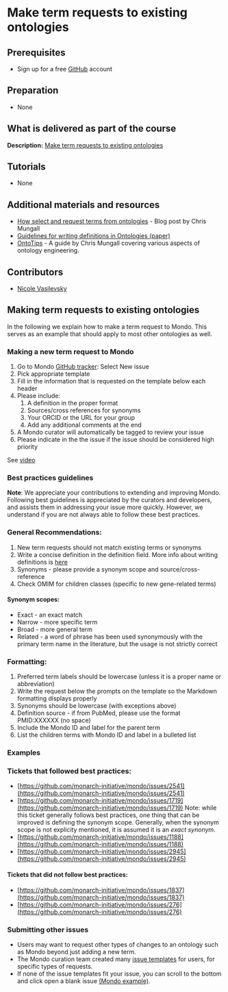 # Make term requests to existing ontologies

## Prerequisites
- Sign up for a free [GitHub](https://github.com/join) account

## Preparation
- None

## What is delivered as part of the course

**Description:** [Make term requests to existing ontologies](#request)

## Tutorials
- None

## Additional materials and resources
- [How select and request terms from ontologies](https://douroucouli.wordpress.com/2021/07/03/how-select-and-request-terms-from-ontologies/) - Blog post by Chris Mungall
- [Guidelines for writing definitions in Ontologies (paper)](https://philpapers.org/archive/SEPGFW.pdf)
- [OntoTips](https://douroucouli.wordpress.com/category/tutorials/) - A guide by Chris Mungall covering various aspects of ontology engineering.

## Contributors
- [Nicole Vasilevsky](https://orcid.org/0000-0001-5208-3432)

<a name="request"></a> 
## Making term requests to existing ontologies

In the following we explain how to make a term request to Mondo. This serves as an example that should apply to most other ontologies as well.

### Making a new term request to Mondo

1. Go to Mondo [GitHub tracker](https://github.com/monarch-initiative/mondo/issues): Select New issue
1. Pick appropriate template
1. Fill in the information that is requested on the template below each header
1. Please include:
	1. A definition in the proper format
	1. Sources/cross references for synonyms
	1. Your ORCID or the URL for your group
	1. Add any additional comments at the end
1. A Mondo curator will automatically be tagged to review your issue
1. Please indicate in the the issue if the issue should be considered high priority

See [video](https://drive.google.com/file/d/14g9y1nmCmRTkPB1fa6y_jIW3lHyFV4-g/view?resourcekey)

### Best practices guidelines

**Note**: We appreciate your contributions to extending and improving Mondo. Following best guidelines is appreciated by the curators and developers, and assists them in addressing your issue more quickly. However, we understand if you are not always able to follow these best practices.

### General Recommendations:
1. New term requests should not match existing terms or synonyms
1. Write a concise definition in the definition field. More info about writing definitions is [here](https://douroucouli.wordpress.com/2019/07/08/ontotip-write-simple-concise-clear-operational-textual-definitions/)
1. Synonyms - please provide a synonym scope and source/cross-reference
1. Check OMIM for children classes (specific to new gene-related terms)

#### Synonym scopes:
- Exact - an exact match
- Narrow - more specific term
- Broad - more general term
- Related - a word of phrase has been used synonymously with the primary term name in the literature, but the usage is not strictly correct 

### Formatting:
1. Preferred term labels should be lowercase (unless it is a proper name or abbreviation)
1. Write the request below the prompts on the template so the Markdown formatting displays properly
1. Synonyms should be lowercase (with exceptions above)
1. Definition source - if from PubMed, please use the format PMID:XXXXXX (no space)
1. Include the Mondo ID and label for the parent term
1. List the children terms with Mondo ID and label in a bulleted list

### Examples

### Tickets that followed best practices:
- [https://github.com/monarch-initiative/mondo/issues/2541](https://github.com/monarch-initiative/mondo/issues/2541)
- [https://github.com/monarch-initiative/mondo/issues/1719](https://github.com/monarch-initiative/mondo/issues/1719)
Note: while this ticket generally follows best practices, one thing that can be improved is defining the synonym scope. Generally, when the synonym scope is not explicity mentioned, it is assumed it is an _exact synonym_.
- [https://github.com/monarch-initiative/mondo/issues/1188](https://github.com/monarch-initiative/mondo/issues/1188)
- [https://github.com/monarch-initiative/mondo/issues/2945](https://github.com/monarch-initiative/mondo/issues/2945)

#### Tickets that did not follow best practices:
- [https://github.com/monarch-initiative/mondo/issues/1837](https://github.com/monarch-initiative/mondo/issues/1837)
- [https://github.com/monarch-initiative/mondo/issues/276](https://github.com/monarch-initiative/mondo/issues/276)

### Submitting other issues

- Users may want to request other types of changes to an ontology such as Mondo beyond just adding a new term.
- The Mondo curation team created many [issue templates](https://github.com/monarch-initiative/mondo/issues/new/choose) for users, for specific types of requests.
- If none of the issue templates fit your issue, you can scroll to the bottom and click open a blank issue [(Mondo example)](https://github.com/monarch-initiative/mondo/issues/new).
